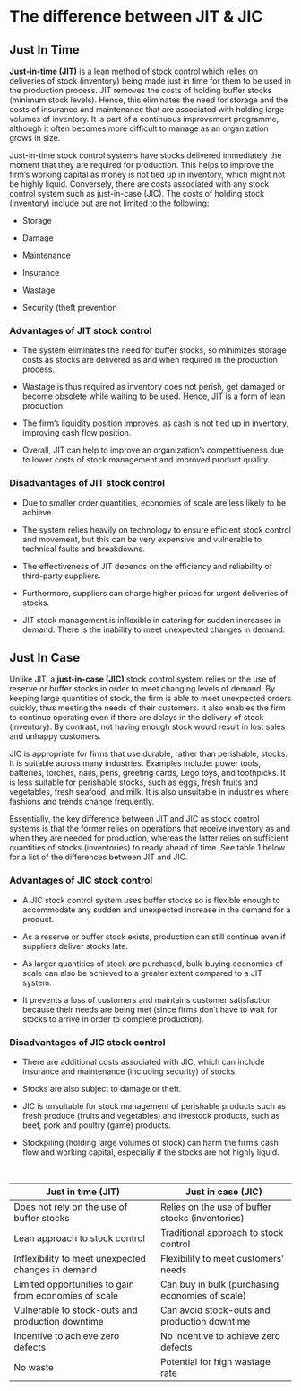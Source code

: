 The difference between JIT & JIC
========================

## Just In Time


**Just-in-time (JIT)** is a lean method of stock control which relies on deliveries of stock (inventory) being made just in time for them to be used in the production process.  JIT removes the costs of holding buffer stocks (minimum stock levels). Hence,  this eliminates the need for storage and the costs of insurance and maintenance that are associated with holding large volumes of inventory.  It is part of a continuous improvement programme, although it often becomes more difficult to manage as an organization grows in size.

Just-in-time stock control systems have stocks delivered immediately the moment that they are required for production. This helps to improve the firm’s working capital as money is not tied up in inventory, which might not be highly liquid. Conversely,  there are costs associated with any stock control system such as just-in-case (JIC).  The costs of holding stock (inventory) include but are not limited to the following:

- Storage

- Damage

- Maintenance

- Insurance

- Wastage

- Security (theft prevention

### Advantages of JIT stock control

- The system eliminates the need for buffer stocks,  so minimizes storage costs as stocks are delivered as and when required in the production process.

- Wastage is thus required as inventory does not perish, get damaged or become obsolete while waiting to be used.  Hence,  JIT is a form of lean production.

- The firm’s liquidity position improves, as cash is not tied up in inventory, improving cash flow position.

- Overall,  JIT can help to improve an organization’s competitiveness due to lower costs of stock management and improved product quality.


### Disadvantages of JIT stock control

- Due to smaller order quantities, economies of scale are less likely to be achieve.

- The system relies heavily on technology to ensure efficient stock control and movement,  but this can be very expensive and vulnerable to technical faults and breakdowns.

- The effectiveness of JIT depends on the efficiency and reliability of third-party suppliers.

- Furthermore,  suppliers can charge higher prices for urgent deliveries of stocks.

- JIT stock management is inflexible in catering for sudden increases in demand. There is the inability to meet unexpected changes in demand.

## Just In Case

Unlike JIT,  a **just-in-case (JIC)** stock control system relies on the use of reserve or buffer stocks in order to meet changing levels of demand.  By keeping large quantities of stock, the firm is able to meet unexpected orders quickly,  thus meeting the needs of their customers.  It also enables the firm to continue operating even if there are delays in the delivery of stock (inventory).  By contrast,  not having enough stock would result in lost sales and unhappy customers.

JIC is appropriate for firms that use durable,  rather than perishable,  stocks.  It is suitable across many industries.  Examples include: power tools,  batteries,  torches,  nails,  pens,  greeting cards,  Lego toys,  and toothpicks.  It is less suitable for perishable stocks,  such as eggs,  fresh fruits and vegetables,  fresh seafood,  and milk.  It is also unsuitable in industries where fashions and trends change frequently.

Essentially,  the key difference between JIT and JIC as stock control systems is that the former relies on operations that receive inventory as and when they are needed for production,  whereas the latter relies on sufficient quantities of stocks (inventories) to ready ahead of time. See table 1 below for a list of the differences between JIT and JIC.

### Advantages of JIC stock control

- A JIC stock control system uses buffer stocks so is flexible enough to accommodate any sudden and unexpected increase in the demand for a product.

- As a reserve or buffer stock exists, production can still continue even if suppliers deliver stocks late.

- As larger quantities of stock are purchased, bulk-buying economies of scale can also be achieved to a greater extent compared to a JIT system.

- It prevents a loss of customers and maintains customer satisfaction because their needs are being met (since firms don’t have to wait for stocks to arrive in order to complete production).

### Disadvantages of JIC stock control

- There are additional costs associated with JIC, which can include insurance and maintenance (including security) of stocks.

- Stocks are also subject to damage or theft.

- JIC is unsuitable for stock management of perishable products such as fresh produce (fruits and vegetables) and livestock products, such as beef, pork and poultry (game) products.

- Stockpiling (holding large volumes of stock) can harm the firm’s cash flow and working capital, especially if the stocks are not highly liquid.

<br>


| Just in time (JIT)	| Just in case (JIC) |
| --- | --- |
| Does not rely on the use of buffer stocks	| Relies on the use of buffer stocks (inventories) |
| Lean approach to stock control | Traditional approach to stock control |
| Inflexibility to meet unexpected changes in demand	| Flexibility to meet customers’ needs |
| Limited opportunities to gain from economies of scale	| Can buy in bulk (purchasing economies of scale) |
| Vulnerable to stock-outs and production downtime	| Can avoid stock-outs and production downtime |
| Incentive to achieve zero defects	| No incentive to achieve zero defects |
| No waste	| Potential for high wastage rate |



